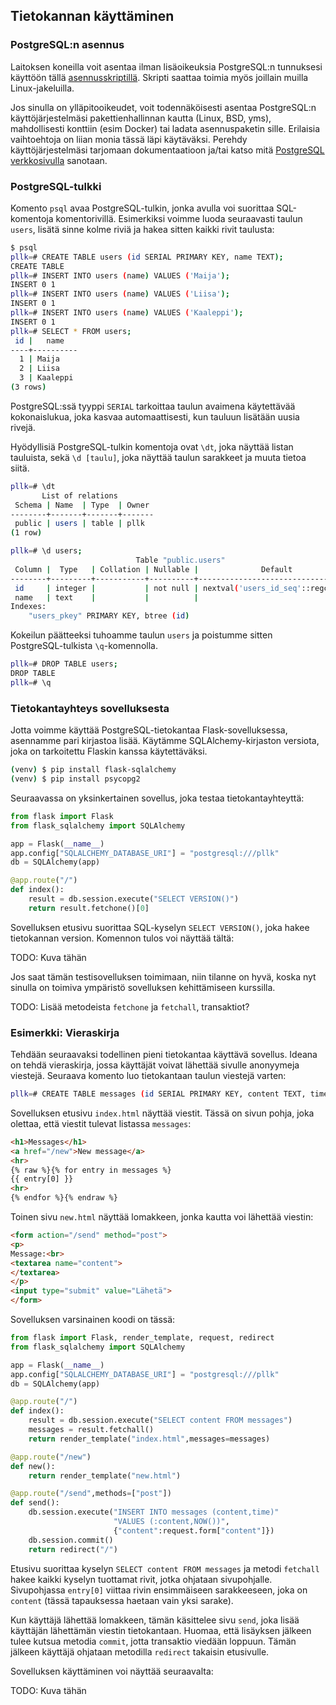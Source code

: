 ## Tietokannan käyttäminen

### PostgreSQL:n asennus

Laitoksen koneilla voit asentaa ilman lisäoikeuksia PostgreSQL:n tunnuksesi käyttöön tällä [asennusskriptillä](linkki). Skripti saattaa toimia myös joillain muilla Linux-jakeluilla.

Jos sinulla on ylläpitooikeudet, voit todennäköisesti asentaa PostgreSQL:n käyttöjärjestelmäsi pakettienhallinnan kautta (Linux, BSD, yms), mahdollisesti konttiin (esim Docker) tai ladata asennuspaketin sille. Erilaisia vaihtoehtoja on liian monia tässä läpi käytäväksi. Perehdy käyttöjärjestelmäsi tarjomaan dokumentaatioon ja/tai katso mitä [PostgreSQL verkkosivulla](https://www.postgresql.org/download/) sanotaan.


### PostgreSQL-tulkki

Komento `psql` avaa PostgreSQL-tulkin, jonka avulla voi suorittaa SQL-komentoja komentorivillä. Esimerkiksi voimme luoda seuraavasti taulun `users`, lisätä sinne kolme riviä ja hakea sitten kaikki rivit taulusta:

```bash
$ psql
pllk=# CREATE TABLE users (id SERIAL PRIMARY KEY, name TEXT);
CREATE TABLE
pllk=# INSERT INTO users (name) VALUES ('Maija');
INSERT 0 1
pllk=# INSERT INTO users (name) VALUES ('Liisa');
INSERT 0 1
pllk=# INSERT INTO users (name) VALUES ('Kaaleppi');
INSERT 0 1
pllk=# SELECT * FROM users;
 id |   name   
----+----------
  1 | Maija
  2 | Liisa
  3 | Kaaleppi
(3 rows)
```

PostgreSQL:ssä tyyppi `SERIAL` tarkoittaa taulun avaimena käytettävää kokonaislukua, joka kasvaa automaattisesti, kun tauluun lisätään uusia rivejä.

Hyödyllisiä PostgreSQL-tulkin komentoja ovat `\dt`, joka näyttää listan tauluista, sekä `\d [taulu]`, joka näyttää taulun sarakkeet ja muuta tietoa siitä.

```bash
pllk=# \dt
       List of relations
 Schema | Name  | Type  | Owner 
--------+-------+-------+-------
 public | users | table | pllk
(1 row)

pllk=# \d users;
                            Table "public.users"
 Column |  Type   | Collation | Nullable |              Default              
--------+---------+-----------+----------+-----------------------------------
 id     | integer |           | not null | nextval('users_id_seq'::regclass)
 name   | text    |           |          | 
Indexes:
    "users_pkey" PRIMARY KEY, btree (id)
```

Kokeilun päätteeksi tuhoamme taulun `users` ja poistumme sitten PostgreSQL-tulkista `\q`-komennolla.

```bash
pllk=# DROP TABLE users;
DROP TABLE
pllk=# \q
```

### Tietokantayhteys sovelluksesta

Jotta voimme käyttää PostgreSQL-tietokantaa Flask-sovelluksessa, asennamme pari kirjastoa lisää. Käytämme SQLAlchemy-kirjaston versiota, joka on tarkoitettu Flaskin kanssa käytettäväksi.

```bash
(venv) $ pip install flask-sqlalchemy
(venv) $ pip install psycopg2
```

Seuraavassa on yksinkertainen sovellus, joka testaa tietokantayhteyttä:

```python
from flask import Flask
from flask_sqlalchemy import SQLAlchemy

app = Flask(__name__)
app.config["SQLALCHEMY_DATABASE_URI"] = "postgresql:///pllk"
db = SQLAlchemy(app)

@app.route("/")
def index():
    result = db.session.execute("SELECT VERSION()")
    return result.fetchone()[0]
```

Sovelluksen etusivu suorittaa SQL-kyselyn `SELECT VERSION()`, joka hakee tietokannan version. Komennon tulos voi näyttää tältä:

TODO: Kuva tähän

Jos saat tämän testisovelluksen toimimaan, niin tilanne on hyvä, koska nyt sinulla on toimiva ympäristö sovelluksen kehittämiseen kurssilla.

TODO: Lisää metodeista `fetchone` ja `fetchall`, transaktiot?

### Esimerkki: Vieraskirja

Tehdään seuraavaksi todellinen pieni tietokantaa käyttävä sovellus. Ideana on tehdä vieraskirja, jossa käyttäjät voivat lähettää sivulle anonyymeja viestejä. Seuraava komento luo tietokantaan taulun viestejä varten:

```bash
pllk=# CREATE TABLE messages (id SERIAL PRIMARY KEY, content TEXT, time TIMESTAMP);
```

Sovelluksen etusivu `index.html` näyttää viestit. Tässä on sivun pohja, joka olettaa, että viestit tulevat listassa `messages`:

```html
<h1>Messages</h1>
<a href="/new">New message</a>
<hr>
{% raw %}{% for entry in messages %}
{{ entry[0] }}
<hr>
{% endfor %}{% endraw %}
```

Toinen sivu `new.html` näyttää lomakkeen, jonka kautta voi lähettää viestin:

```html
<form action="/send" method="post">
<p>
Message:<br>
<textarea name="content">
</textarea>
</p>
<input type="submit" value="Lähetä">
</form>
```

Sovelluksen varsinainen koodi on tässä:

```python
from flask import Flask, render_template, request, redirect
from flask_sqlalchemy import SQLAlchemy

app = Flask(__name__)
app.config["SQLALCHEMY_DATABASE_URI"] = "postgresql:///pllk"
db = SQLAlchemy(app)

@app.route("/")
def index():
    result = db.session.execute("SELECT content FROM messages")
    messages = result.fetchall()
    return render_template("index.html",messages=messages)

@app.route("/new")
def new():
    return render_template("new.html")

@app.route("/send",methods=["post"])
def send():
    db.session.execute("INSERT INTO messages (content,time)"
                       "VALUES (:content,NOW())",
                       {"content":request.form["content"]})
    db.session.commit()
    return redirect("/")
```

Etusivu suorittaa kyselyn `SELECT content FROM messages` ja metodi `fetchall` hakee kaikki kyselyn tuottamat rivit, jotka ohjataan sivupohjalle. Sivupohjassa `entry[0]` viittaa rivin ensimmäiseen sarakkeeseen, joka on `content` (tässä tapauksessa haetaan vain yksi sarake).

Kun käyttäjä lähettää lomakkeen, tämän käsittelee sivu `send`, joka lisää käyttäjän lähettämän viestin tietokantaan. Huomaa, että lisäyksen jälkeen tulee kutsua metodia `commit`, jotta transaktio viedään loppuun. Tämän jälkeen käyttäjä ohjataan metodilla `redirect` takaisin etusivulle.

Sovelluksen käyttäminen voi näyttää seuraavalta:

TODO: Kuva tähän
